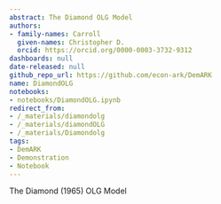 ```yaml
---
abstract: The Diamond OLG Model
authors:
- family-names: Carroll
  given-names: Christopher D.
  orcid: https://orcid.org/0000-0003-3732-9312
dashboards: null
date-released: null
github_repo_url: https://github.com/econ-ark/DemARK
name: DiamondOLG
notebooks:
- notebooks/DiamondOLG.ipynb
redirect_from:
- /_materials/diamondolg
- /_materials/diamondOLG
- /_materials/Diamondolg
tags:
- DemARK
- Demonstration
- Notebook
---
```


The Diamond (1965) OLG Model
